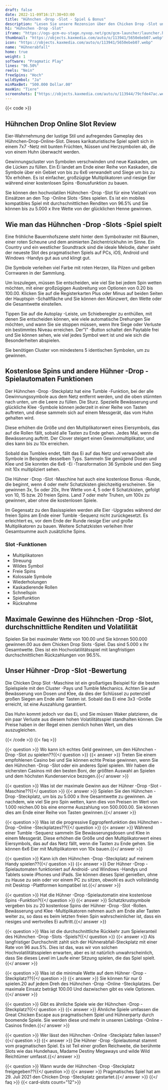 ```yaml
---
draft: false
date: 2022-11-09T16:17:38+03:00
title: "Hühnchen -Drop -Slot - Spiel & Bonus"
description: "Lesen Sie unsere Rezension über den Chicken Drop -Slot und entdecken Sie das Gameplay und die Funktionen dieses lustigen Spiels. Sie werden auch sehen, wo Sie mit dem besten Casino -Bonus spielen können."
h1: "Hühnchen -Drop -Slot"
iframe: "https://ogs-gcm-eu-stage.nyxop.net/gcm/gcm-launcher/launcher.html?gameUrl=https%3A%2F%2Fnyx.prerelease-env.biz%2Fgs2c%2Fcommon%2Fgames-html5%2Fnyx-game-loader.html%3Fenvid%3Deur%26stage%3D1&gameid=vs20chickdrop&operatorid=241&sessionid=Free%3Avs5vndegpuq5ahp8e5djqkgorp5&currency=USD&lang=en_us&mode=demo&device=desktop&lobbyurl=&ogsgameid=1510198"
thumbnail: "https://objects.kaxmedia.com/auto/o/113941/5650ebeb07.webp"
icon: "https://objects.kaxmedia.com/auto/o/113941/5650ebeb07.webp"
name: "Hühnerabfall"
home: true
weight: 1
software: "Pragmatic Play"
lines: "96.50%"
reels: "Nein"
freeSpins: "Hoch"
wildSymbol: "Ja"
minMaxBet: "500.000 Dollar.00"
maxWin: "Tiere"
screenshots: ["https://objects.kaxmedia.com/auto/o/113944/79cfde47ac.webp"]
---
```


{{< code >}}<h2>Hühnchen Drop Online Slot Review</h2><p>Eier-Wahrnehmung der lustige Stil und aufregendes Gameplay des Hühnchen-Drop-Online-Slot. Dieses karikaturistische Spiel spielt sich in einem 7x7 -Netz mit bunten Früchten, Nüssen und Herzsymbolen ab, die von einem Huhn überwacht werden.</p><p>Gewinnungscluster von Symbolen verschwinden und neue Kaskaden, um die Lücken zu füllen. Ein Ei landet am Ende einer Reihe von Kaskaden, die Symbole über ein Gebiet von bis zu 6x6 verwandelt und Siege um bis zu 10x erhöhen. Es ist einfacher, großzügige Multiplikatoren und riesige Eier während einer kostenlosen Spins -Bonusfunktion zu bauen.</p><p>Sie können den hochvolatilen Hühnchen -Drop -Slot für eine Vielzahl von Einsätzen an den Top -Online Slots -Sites spielen. Es ist ein mobiles kompatibles Spiel mit durchschnittlichen Renditen von 96.5% und Sie können bis zu 5.000 x Ihre Wette von der glücklichen Henne gewinnen.</p><h2>Wie man das Hühnchen -Drop -Slots -Spiel spielt</h2><p>Eine fröhliche Bauernhofszene steht hinter dem Symbolraster mit Bäumen, einer roten Scheune und dem animierten Zeichentrickhuhn im Sinne. Ein Country und ein westlicher Soundtrack sind die ideale Melodie, daher sieht der neueste Slot des pragmatischen Spiels auf PCs, iOS, Android und Windows -Handys gut aus und klingt gut.</p><p>Die Symbole verleihen viel Farbe mit roten Herzen, lila Pilzen und gelben Cornwaren in der Sammlung.</p><p>Um loszulegen, müssen Sie entscheiden, wie viel Sie bei jedem Spin wetten möchten, mit einer großzügigen Ausbreitung von Optionen von 0.20 bis 100.00. Klicken Sie auf die Registerkarten Plus oder Minus auf beiden Seiten der Hauptspin -Schaltfläche und Sie können den Münzwert, den Wette oder die Gesamtwette einstellen.</p><p>Tippen Sie auf die Autoplay -Leiste, um Schieberegler zu enthüllen, mit denen Sie entscheiden können, wie viele automatische Drehungen Sie möchten, und wann Sie sie stoppen müssen, wenn Ihre Siege oder Verluste ein bestimmtes Niveau erreichen. Der"I" -Button schaltet den Paytable frei und Sie können sehen, wie viel jedes Symbol wert ist und wie sich die Besonderheiten abspielen.</p><p>Sie benötigen Cluster von mindestens 5 identischen Symbolen, um zu gewinnen.</p><h2>Kostenlose Spins und andere Hühner -Drop -Spielautomaten Funktionen</h2><p>Der Hühnchen -Drop -Steckplatz hat eine Tumble -Funktion, bei der alle Gewinnungssymbole aus dem Netz entfernt werden, und die oben stürmten nach unten, um die Leere zu füllen. Die Sturz. Spezielle Bewässerung und glückliche Klee -Symbole können jederzeit in einer Reihe von Tasten auftreten, und diese sammeln sich auf einem Messgerät, das vom Huhn gehalten wird.</p><p>Diese erhöhen die Größe und den Multiplikatorwert eines Eiersymbols, das auf die Rollen fällt, sobald alle Tasten zu Ende gehen. Jedes Mal, wenn die Bewässerung auftritt. Der Clover steigert einen Gewinnmultiplikator, und dies kann bis zu 10x erreichen.</p><p>Sobald das Tumbles endet, fällt das Ei auf das Netz und verwandelt alle Symbole in Beispiele desselben Typs. Sammeln Sie genügend Dosen und Klee und Sie konnten die 6x6 -Ei -Transformation 36 Symbole und den Sieg mit 10x multipliziert sehen.</p><p>Die Hühner -Drop -Slot -Maschine hat auch eine kostenlose Bonus -Runde, die beginnt, wenn 4 oder mehr Schatzkisten gleichzeitig erscheinen. Sie gewinnen 3x, 5x oder 20x, Ihre Wette von 4, 5 oder 6 Schatzkisten, gefolgt von 10, 15 bzw. 20 freien Spins. Land 7 oder mehr Truhen, um 100x zu gewinnen, aber ohne die kostenlosen Spiele.</p><p>Im Gegensatz zu den Basisspielen werden alle Eier -Upgrades während der freien Spins am Ende einer Tumble -Sequenz nicht zurückgesetzt. Es erleichtert es, vor dem Ende der Runde riesige Eier und große Multiplikatoren zu bauen. Weitere Schatzkisten verleihen Ihrer Gesamtsumme auch zusätzliche Spins.</p><h3>
Slot -Funktionen</h3><ul>
<li></span>
Multiplikatoren</li>
<li></span>
Streuung</li>
<li></span>
Wildes Symbol</li>
<li></span>
Freie Spins</li>
<li></span>
Kolossale Symbole</li>
<li></span>
Wiederholungen</li>
<li></span>
Kaskadierende Rollen</li>
<li></span>
Schnellspin</li>
<li></span>
Spielfunktion</li>
<li></span>
Rücknahme</li></ul><h2>Maximale Gewinne des Hühnchen -Drop -Slot, durchschnittliche Renditen und Volatilität</h2><p>Spielen Sie bei maximaler Wette von 100.00 und Sie können 500.000 gewinnen.00 aus dem Chicken Drop Slots -Spiel. Das sind 5.000 x Ihr Gesamtwette. Dies ist ein Hochvolatilitätsspiel mit langfristigen durchschnittlichen Rückzahlungen von 96.5%.</p><h2>Unser Hühner -Drop -Slot -Bewertung</h2><p>Die Chicken Drop Slot -Maschine ist ein großartiges Beispiel für die besten Spielspiele mit den Cluster -Pays und Tumble Mechanics. Achten Sie auf Bewässerung von Dosen und Klee, da dies der Schlüssel zu potenziell großen Siegen am Ende aller Tasten ist. Sobald das Ei eine 3x3 -Größe erreicht, ist eine Auszahlung garantiert.</p><p>Das Huhn kommt jedoch vor das Ei, und Sie müssen Waker platzieren, die ein paar Verluste aus diesem hohen Volatilitätsspiel standhalten können. Die Preise haben in der Regel einen ziemlich hohen Wert, um dies auszugleichen.</p>
{{< /code >}}
{{< faq >}}

{{< question >}} Wo kann ich echtes Geld gewinnen, um den Hühnchen -Drop -Slot zu spielen??{{</ question >}}
{{< answer >}} Treten Sie einem empfohlenen Casino bei und Sie können echte Preise gewinnen, wenn Sie den Hühnchen -Drop -Slot oder ein anderes Spiel spielen. Wir haben die sichersten Casinos mit den besten Boni, der größten Auswahl an Spielen und dem höchsten Kundenservice bezogen.{{</ answer >}}

{{< question >}} Was ist der maximale Gewinn aus der Hühner -Drop -Slot -Maschine??{{</ question >}}
{{< answer >}} Spielen Sie den Hühnchen -Drop -Steckplatz, um bis zu 5.000 x Ihre Gesamtwette zu gewinnen. Je nachdem, wie viel Sie pro Spin wetten, kann dies von Preisen im Wert von 1.000 reichen.00 bis eine enorme Auszahlung von 500.000.00.  Sie können dies am Ende einer Reihe von Tasten gewinnen.{{</ answer >}}

{{< question >}} Was ist die progressive Eggropfenfunktion des Hühnchen -Drop -Online -Steckplatzes??{{</ question >}}
{{< answer >}} Während einer Tumble -Sequenz sammeln Sie Bewässerungsdosen und Klee in einem Messgerät. Diese erhöhen die Größe und den Multiplikatorwert eines Eiersymbols, das auf das Netz fällt, wenn die Tasten zu Ende gehen. Sie können 6x6 Eier mit Multiplikatoren von 10x bauen.{{</ answer >}}

{{< question >}} Kann ich den Hühnchen -Drop -Steckplatz auf meinem Handy spielen??{{</ question >}}
{{< answer >}} Der Hühner -Drop -Spielautomaten funktioniert auf Android- und Windows -Handys und Tablets sowie iPhones und iPads. Sie können dieses Spiel genießen, ohne zu Hause zu sein oder vor einem PC zu sitzen, obwohl es auch vollständig mit Desktop -Plattformen kompatibel ist.{{</ answer >}}

{{< question >}} Hat die Hühner -Drop -Spielautomatin eine kostenlose Spins -Funktion?{{</ question >}}
{{< answer >}} Schatzkrustsymbole vergeben bis zu 20 kostenlose Spins der Hühner -Drop -Slot -Rollen. Bewässerung und Klee -Multiplikatoren nehmen auch am Ende aller Tasten weiter zu, so dass es beim letzten freien Spin wahrscheinlicher ist, dass ein riesiges und wertvolles Ei auftritt.{{</ answer >}}

{{< question >}} Was ist die durchschnittliche Rückkehr zum Spieleranteil des Hühnchen -Drop -Slots -Spiels?{{</ question >}}
{{< answer >}} Als langfristiger Durchschnitt zahlt sich der Hühnerabfall-Steckplatz mit einer Rate von 96 aus.5%. Dies ist das, was wir von solchen Hochvolatilitätsspielen erwarten, aber es ist natürlich unwahrscheinlich, dass Sie dieses Level im Laufe einer Sitzung spielen, die das Spiel spielt.{{</ answer >}}

{{< question >}} Was ist die minimale Wette auf dem Hühner -Drop -Steckplatz??{{</ question >}}
{{< answer >}} Sie können für nur 0 spielen.20 auf jedem Dreh des Hühnchen -Drop -Online -Steckplatzes. Der maximale Einsatz beträgt 100.00 Und dazwischen gibt es viele Optionen.{{</ answer >}}

{{< question >}} Gibt es ähnliche Spiele wie der Hühnchen -Drop -Steckplatz?{{</ question >}}
{{< answer >}} Ähnliche Spiele umfassen die Great Chicken Escape aus pragmatischem Spiel und Hühnerparty durch boomende Spiele. Sie werden diese und mehr in unseren Lieblings -Online -Casinos finden.{{</ answer >}}

{{< question >}} Wer lässt den Hühnchen -Online -Steckplatz fallen lassen?{{</ question >}}
{{< answer >}} Die Hühner -Drop -Spielautomat stammt vom pragmatischen Spiel. Es ist Teil einer großen Reichweite, die berühmte Slots wie das Hundehaus, Madame Destiny Megaways und wilde Wild Reichtümer umfasst.{{</ answer >}}

{{< question >}} Wann wurde der Hühnchen -Drop -Steckplatz freigegeben??{{</ question >}}
{{< answer >}} Pragmatisches Spiel hat am 29. Juli 2021 den Chicken Drop -Steckplatz gestartet.{{</ answer >}}
{{</ faq >}}
{{< card-slots count="12">}}